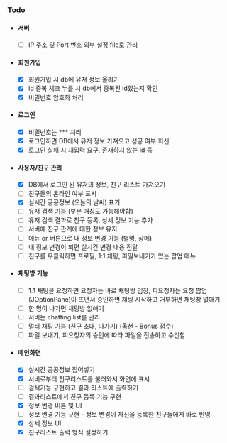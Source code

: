 ### Todo
- #### 서버
  - [ ] IP 주소 및 Port 번호 외부 설정 file로 관리
- #### 회원가입
  - [x] 회원가입 시 db에 유저 정보 올리기
  - [x] id 중복 체크 누를 시 db에서 중복된 id있는지 확인
  - [x] 비밀번호 암호화 처리
- #### 로그인
  - [x] 비밀번호는 *** 처리
  - [x] 로그인하면 DB에서 유저 정보 가져오고 성공 여부 회신
  - [x] 로그인 실패 시 재입력 요구, 존재하지 않는 id 등
- #### 사용자/친구 관리
  - [x] DB에서 로그인 된 유저의 정보, 친구 리스트 가져오기
  - [ ] 친구들의 온라인 여부 표시
  - [x] 실시간 공공정보 (오늘의 날씨) 표기
  - [ ] 유저 검색 기능 (부분 매칭도 가능해야함)
  - [ ] 유저 검색 결과로 친구 등록, 상세 정보 기능 추가
  - [ ] 서버에 친구 관계에 대한 정보 유지
  - [ ] 메뉴 or 버튼으로 내 정보 변경 기능 (별명, 상메)
  - [ ] 내 정보 변경이 되면 실시간 변경 내용 전달
  - [ ] 친구를 우클릭하면 프로필, 1:1 채팅, 파일보내기가 있는 팝업 메뉴
- #### 채팅방 기능
  - [ ] 1:1 채팅을 요청하면 요청자는 바로 채팅방 입장, 피요청자는 요청 팝업(JOptionPane)이 뜨면서 승인하면 채팅 시작하고 거부하면 채팅창 없애기
  - [ ] 한 명이 나가면 채팅방 없애기
  - [ ] 서버는 chatting list를 관리
  - [ ] 멀티 채팅 기능 (친구 초대, 나가기) (옵션 - Bonus 점수)
  - [ ] 파일 보내기, 피요청자의 승인에 따라 파일을 전송하고 수신함
- #### 메인화면
  - [x] 실시간 공공정보 집어넣기
  - [x] 서버로부터 친구리스트를 불러와서 화면에 표시
  - [ ] 검색기능 구현하고 결과 리스트에 출력하기
  - [ ] 결과리스트에서 친구 등록 기능 구현
  - [x] 정보 변경 버튼 및 UI
  - [ ] 정보 변경 기능 구현 - 정보 변경이 자신을 등록한 친구들에게 바로 반영
  - [x] 상세 정보 UI
  - [x] 친구리스트 출력 형식 설정하기